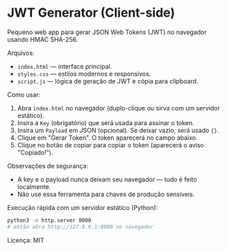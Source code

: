 # JWT Generator (Client-side)

Pequeno web app para gerar JSON Web Tokens (JWT) no navegador usando HMAC SHA-256.

Arquivos:
- `index.html` — interface principal.
- `styles.css` — estilos modernos e responsivos.
- `script.js` — lógica de geração de JWT e cópia para clipboard.

Como usar:
1. Abra `index.html` no navegador (duplo-clique ou sirva com um servidor estático).
2. Insira a `Key` (obrigatório) que será usada para assinar o token.
3. Insira um `Payload` em JSON (opcional). Se deixar vazio, será usado `{}`.
4. Clique em "Gerar Token". O token aparecerá no campo abaixo.
5. Clique no botão de copiar para copiar o token (aparecerá o aviso "Copiado!").

Observações de segurança:
- A key e o payload nunca deixam seu navegador — tudo é feito localmente.
- Não use essa ferramenta para chaves de produção sensíveis.

Execução rápida com um servidor estático (Python):

```bash
python3 -m http.server 8000
# então abra http://127.0.0.1:8000 no navegador
```

Licença: MIT
